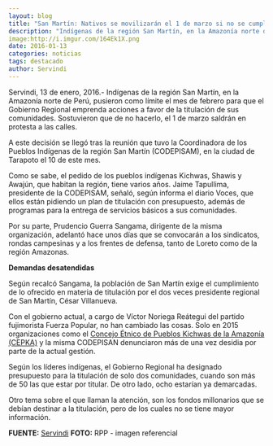 ```yaml
---
layout: blog
title: "San Martín: Nativos se movilizarán el 1 de marzo si no se cumple con demanda de titulación"
description: "Indígenas de la región San Martín, en la Amazonía norte de Perú, pusieron como límite el mes de febrero para que el Gobierno Regional emprenda acciones a favor de la titulación de sus comunidades. Sostuvieron que de no hacerlo, el 1 de marzo saldrán en protesta a las calles."
image:http://i.imgur.com/164Ek1X.png
date: 2016-01-13
categories: noticias
tags: destacado
author: Servindi
---
```


Servindi, 13 de enero, 2016.- Indígenas de la región San Martín, en la Amazonía norte de Perú, pusieron como límite el mes de febrero para que el Gobierno Regional emprenda acciones a favor de la titulación de sus comunidades. Sostuvieron que de no hacerlo, el 1 de marzo saldrán en protesta a las calles.

A este decisión se llegó tras la reunión que tuvo la Coordinadora de los Pueblos Indígenas de la región San Martín (CODEPISAM), en la ciudad de Tarapoto el 10 de este mes.

Como se sabe, el pedido de los pueblos indígenas Kichwas, Shawis y Awajún, que habitan la región, tiene varios años.
Jaime Tapullima, presidente de la CODEPISAM, señaló, según informa el diario Voces, que ellos están pidiendo un plan de titulación con presupuesto, además de programas para la entrega de servicios básicos a sus comunidades.

Por su parte, Prudencio Guerra Sangama, dirigente de la misma organización, adelantó hace unos días que se convocarán a los sindicatos, rondas campesinas y a los frentes de defensa, tanto de Loreto como de la región Amazonas.

<b>Demandas desatendidas</b>

Según recalcó Sangama, la población de San Martín exige el cumplimiento de lo ofrecido en materia de titulación por el dos veces presidente regional de San Martín, César Villanueva.

Con el gobierno actual, a cargo de Víctor Noriega Reátegui del partido fujimorista Fuerza Popular, no han cambiado las cosas. Solo en 2015 organizaciones como el [Concejo Étnico de Pueblos Kichwas de la Amazonía (CEPKA)](http://cepka.es.tl/Organizaci%F3n.htm) y la misma CODEPISAN denunciaron más de una vez desidia por parte de la actual gestión.

Según los líderes indígenas, el Gobierno Regional ha designado presupuesto para la titulación de solo dos comunidades, cuando son más de 50 las que estar por titular. De otro lado, ocho estarían ya demarcadas.

Otro tema sobre el que llaman la atención, son los fondos millonarios que se debían destinar a la titulación, pero de los cuales no se tiene mayor información.

<b>FUENTE:</b> [Servindi](http://servindi.org/actualidad/147280)
<b>FOTO:</b> RPP - imagen referencial
